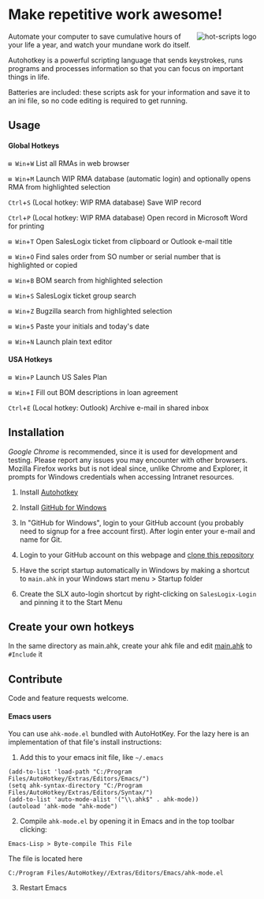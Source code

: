 Make repetitive work awesome!
=============================
<img src="https://cloud.github.com/downloads/omsai/andorian-hotkeys/andorian-scripts-banner.png"
 alt="hot-scripts logo" title="Happy Andorian" align="right" />

Automate your computer to save cumulative hours of your life a year,
and watch your mundane work do itself.

Autohotkey is a powerful scripting language that sends keystrokes,
runs programs and processes information so that you can focus on
important things in life.

Batteries are included: these scripts ask for your information and
save it to an ini file, so no code editing is required to get running.


Usage
-----
#### Global Hotkeys

`⊞ Win`+`W` List all RMAs in web browser

`⊞ Win`+`M` Launch WIP RMA database (automatic login) and optionally opens RMA from highlighted selection

`Ctrl`+`S` (Local hotkey: WIP RMA database) Save WIP record

`Ctrl`+`P` (Local hotkey: WIP RMA database) Open record in Microsoft Word for printing

`⊞ Win`+`T` Open SalesLogix ticket from clipboard or Outlook e-mail title

`⊞ Win`+`O` Find sales order from SO number or serial number that is highlighted or copied

`⊞ Win`+`B` BOM search from highlighted selection

`⊞ Win`+`S` SalesLogix ticket group search

`⊞ Win`+`Z` Bugzilla search from highlighted selection

`⊞ Win`+`5` Paste your initials and today's date

`⊞ Win`+`N` Launch plain text editor


#### USA Hotkeys

`⊞ Win`+`P` Launch US Sales Plan

`⊞ Win`+`I` Fill out BOM descriptions in loan agreement

`Ctrl`+`E` (Local hotkey: Outlook) Archive e-mail in shared inbox


Installation
------------
*Google Chrome* is recommended, since it is used for development and testing.
Please report any issues you may encounter with other browsers.
Mozilla Firefox works but is not ideal since, unlike Chrome and Explorer, it 
prompts for Windows credentials when accessing Intranet resources.

1.  Install [Autohotkey](http://ahkscript.org/)

2.  Install [GitHub for Windows](http://windows.github.com/)

3.  In "GitHub for Windows",
    login to your GitHub account (you probably need to signup for a free
    account first).
    After login enter your e-mail and name for Git.

4.  Login to your GitHub account on this webpage and 
    [clone this repository](github-windows://openRepo/https://github.com/omsai/andorian-hotkeys)

5.  Have the script startup automatically in Windows by
    making a shortcut to `main.ahk` in your Windows start menu > Startup folder

6.  Create the SLX auto-login shortcut by right-clicking on `SalesLogix-Login`
    and pinning it to the Start Menu


Create your own hotkeys
-----------------------
In the same directory as main.ahk, create your ahk file and edit
[main.ahk](andorian-hotkeys/blob/master/main.ahk#L15) to `#Include` it


Contribute
----------
Code and feature requests welcome.

#### Emacs users

You can use `ahk-mode.el` bundled with AutoHotKey.
For the lazy here is an implementation of that file's install instructions:

1.  Add this to your emacs init file, like `~/.emacs`
```
(add-to-list 'load-path "C:/Program Files/AutoHotkey/Extras/Editors/Emacs/")
(setq ahk-syntax-directory "C:/Program Files/AutoHotkey/Extras/Editors/Syntax/")
(add-to-list 'auto-mode-alist '("\\.ahk$" . ahk-mode))
(autoload 'ahk-mode "ahk-mode")
```

2.  Compile `ahk-mode.el` by opening it in Emacs and in the top toolbar clicking:
```
Emacs-Lisp > Byte-compile This File
```
The file is located here
```
C:/Program Files/AutoHotkey//Extras/Editors/Emacs/ahk-mode.el
```

3.  Restart Emacs
